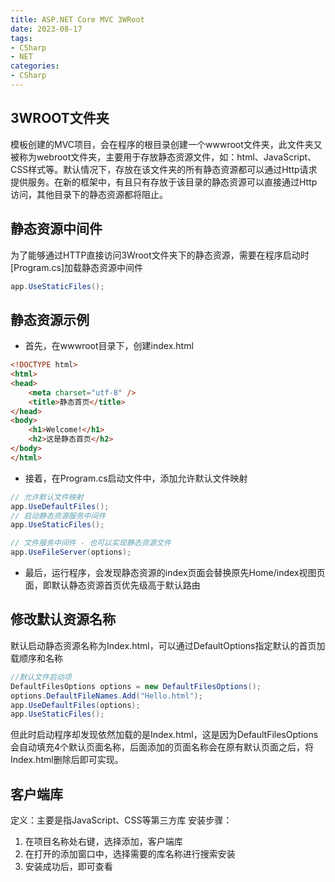 ```yaml
---
title: ASP.NET Core MVC 3WRoot
date: 2023-08-17
tags:
- CSharp
- NET
categories:
- CSharp
---
```


## 3WROOT文件夹
模板创建的MVC项目，会在程序的根目录创建一个wwwroot文件夹，此文件夹又被称为webroot文件夹，主要用于存放静态资源文件，如：html、JavaScript、CSS样式等。默认情况下，存放在该文件夹的所有静态资源都可以通过Http请求提供服务。在新的框架中，有且只有存放于该目录的静态资源可以直接通过Http访问，其他目录下的静态资源都将阻止。

## 静态资源中间件
为了能够通过HTTP直接访问3Wroot文件夹下的静态资源，需要在程序启动时[Program.cs]加载静态资源中间件
```c#
app.UseStaticFiles();
```

## 静态资源示例
- 首先，在wwwroot目录下，创建index.html
```html
<!DOCTYPE html>
<html>
<head>
    <meta charset="utf-8" />
    <title>静态首页</title>
</head>
<body>
    <h1>Welcome!</h1>
    <h2>这是静态首页</h2>
</body>
</html>
```
- 接着，在Program.cs启动文件中，添加允许默认文件映射
```cs
// 允许默认文件映射
app.UseDefaultFiles();
// 启动静态资源服务中间件
app.UseStaticFiles();

// 文件服务中间件 - 也可以实现静态资源文件
app.UseFileServer(options);
```
- 最后，运行程序，会发现静态资源的index页面会替换原先Home/index视图页面，即默认静态资源首页优先级高于默认路由

## 修改默认资源名称
默认启动静态资源名称为Index.html，可以通过DefaultOptions指定默认的首页加载顺序和名称
```cs
//默认文件启动项
DefaultFilesOptions options = new DefaultFilesOptions();
options.DefaultFileNames.Add("Hello.html");
app.UseDefaultFiles(options);
app.UseStaticFiles();
```
但此时启动程序却发现依然加载的是Index.html，这是因为DefaultFilesOptions会自动填充4个默认页面名称，后面添加的页面名称会在原有默认页面之后，将Index.html删除后即可实现。

## 客户端库
定义：主要是指JavaScript、CSS等第三方库
安装步骤：
1. 在项目名称处右键，选择添加，客户端库
2. 在打开的添加窗口中，选择需要的库名称进行搜索安装
3. 安装成功后，即可查看